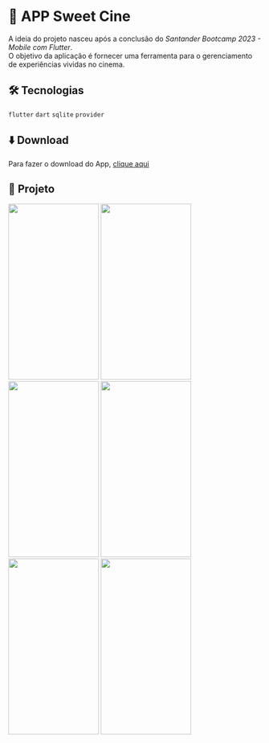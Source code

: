 # :movie_camera: APP Sweet Cine
A ideia do projeto nasceu após a conclusão do <em>Santander Bootcamp 2023 - Mobile com Flutter</em>. <br />
O objetivo da aplicação é fornecer uma ferramenta para o gerenciamento de experiências vividas no cinema.

## 🛠 Tecnologias

``flutter`` ``dart`` ``sqlite`` ``provider``

## ⬇️ Download

<p>Para fazer o download do App, <a href="https://drive.google.com/file/d/1N7PvsFh4Nei0-GlLitlwaGhcNP9astkZ/view?usp=drive_link" target='_blank'>clique aqui</a></p>

## 📱 Projeto

<img src="https://github.com/DiegoBernardes95/app_sweet_cine/assets/113109526/74ebef94-24aa-4775-b901-901efb8ead37" height=350 width=180/>
<img src="https://github.com/DiegoBernardes95/app_sweet_cine/assets/113109526/50c74655-e1b6-4c8f-bd4d-7c516d04f644" height=350 width=180/>
<img src="https://github.com/DiegoBernardes95/app_sweet_cine/assets/113109526/89b2b902-25b3-4e99-b831-75822989cb49" height=350 width=180/>
<img src="https://github.com/DiegoBernardes95/app_sweet_cine/assets/113109526/02ea0535-11d1-4f02-afec-7f0f19bc685a" height=350 width=180/>
<img src="https://github.com/DiegoBernardes95/app_sweet_cine/assets/113109526/7b20561e-f3cc-4b40-a1a2-8c7a12a1b518" height=350 width=180/>
<img src="https://github.com/DiegoBernardes95/app_sweet_cine/assets/113109526/c0078f8e-abf5-4fbe-8208-836ec3b37ebc" height=350 width=180/>
